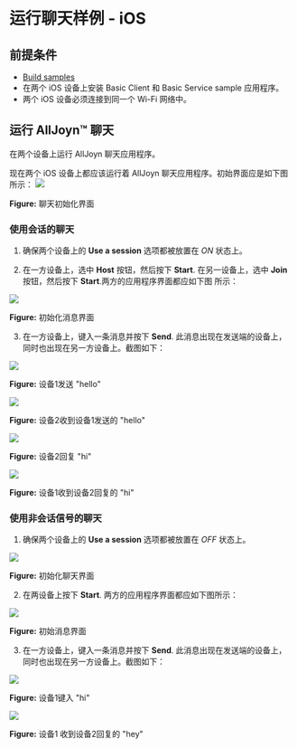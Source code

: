# 运行聊天样例 - iOS

## 前提条件
* [Build samples][build-ios-osx] 
* 在两个 iOS 设备上安装 Basic Client 和 Basic Service sample 应用程序。 
* 两个 iOS 设备必须连接到同一个 Wi-Fi 网络中。

[build-ios-osx]: /develop/building/ios-osx

## 运行 AllJoyn&trade; 聊天

在两个设备上运行 AllJoyn 聊天应用程序。

现在两个 iOS 设备上都应该运行着 AllJoyn 聊天应用程序。初始界面应是如下图所示：
  ![][setup-screen]

  **Figure:** 聊天初始化界面

[setup-screen]: /files/develop/run-sample-apps/ios-chat-sample/setup-screen.png

### 使用会话的聊天

1. 确保两个设备上的 **Use a session** 选项都被放置在 _ON_ 状态上。

2. 在一方设备上，选中 **Host** 按钮，然后按下 **Start**. 在另一设备上，选中 **Join** 按钮，然后按下 **Start**.两方的应用程序界面都应如下图
所示：

  ![][chat-screen]

**Figure:** 初始化消息界面

3. 在一方设备上，键入一条消息并按下 **Send**. 此消息出现在发送端的设备上，同时也出现在另一方设备上。截图如下：

  ![][chat-device1-1]

**Figure:** 设备1发送 "hello"

  ![][chat-device2-1]

**Figure:** 设备2收到设备1发送的 "hello"

  ![][chat-device1-2]

**Figure:** 设备2回复  "hi"

  ![][chat-device2-2]

**Figure:** 设备1收到设备2回复的 "hi" 

[chat-screen]: /files/develop/run-sample-apps/ios-chat-sample/chat-screen.png
[chat-device1-1]: /files/develop/run-sample-apps/ios-chat-sample/chat-device1-1.png
[chat-device1-2]: /files/develop/run-sample-apps/ios-chat-sample/chat-device1-2.png
[chat-device2-1]: /files/develop/run-sample-apps/ios-chat-sample/chat-device2-1.png
[chat-device2-2]: /files/develop/run-sample-apps/ios-chat-sample/chat-device2-2.png

### 使用非会话信号的聊天
1. 确保两个设备上的 **Use a session** 选项都被放置在 _OFF_ 状态上。

  ![][sls-setup-screen]

**Figure:** 初始化聊天界面

2. 在两设备上按下 **Start**. 两方的应用程序界面都应如下图所示：

  ![][sls-chat-screen]

**Figure:** 初始消息界面

3. 在一方设备上，键入一条消息并按下 **Send**. 此消息出现在发送端的设备上，同时也出现在另一方设备上。截图如下：


![][sls-chat-device1-1]

**Figure:** 设备1键入 "hi"

![][sls-chat-device1-2]

**Figure:** 设备1 收到设备2回复的 "hey" 

[sls-setup-screen]: /files/develop/run-sample-apps/ios-chat-sample/sls-setup-screen.png
[sls-chat-screen]: /files/develop/run-sample-apps/ios-chat-sample/sls-chat-screen.png

[sls-chat-device1-1]: /files/develop/run-sample-apps/ios-chat-sample/sls-chat-device1-1.png
[sls-chat-device1-2]: /files/develop/run-sample-apps/ios-chat-sample/sls-chat-device1-2.png
